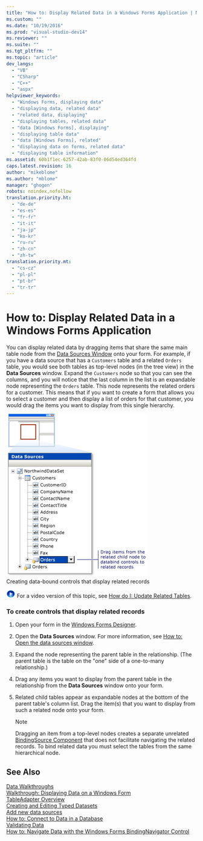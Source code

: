 ```yaml
---
title: "How to: Display Related Data in a Windows Forms Application | Microsoft Docs"
ms.custom: ""
ms.date: "10/19/2016"
ms.prod: "visual-studio-dev14"
ms.reviewer: ""
ms.suite: ""
ms.tgt_pltfrm: ""
ms.topic: "article"
dev_langs: 
  - "VB"
  - "CSharp"
  - "C++"
  - "aspx"
helpviewer_keywords: 
  - "Windows Forms, displaying data"
  - "displaying data, related data"
  - "related data, displaying"
  - "displaying tables, related data"
  - "data [Windows Forms], displaying"
  - "displaying table data"
  - "data [Windows Forms], related"
  - "displaying data on forms, related data"
  - "displaying table information"
ms.assetid: 60b1f1ec-6257-42ab-83f0-06d54ed364fd
caps.latest.revision: 16
author: "mikeblome"
ms.author: "mblome"
manager: "ghogen"
robots: noindex,nofollow
translation.priority.ht: 
  - "de-de"
  - "es-es"
  - "fr-fr"
  - "it-it"
  - "ja-jp"
  - "ko-kr"
  - "ru-ru"
  - "zh-cn"
  - "zh-tw"
translation.priority.mt: 
  - "cs-cz"
  - "pl-pl"
  - "pt-br"
  - "tr-tr"
---
```

# How to: Display Related Data in a Windows Forms Application
You can display related data by dragging items that share the same main table node from the [Data Sources Window](../Topic/Data%20Sources%20Window.md) onto your form. For example, if you have a data source that has a `Customers` table and a related `Orders` table, you would see both tables as top-level nodes (in the tree view) in the **Data Sources** window. Expand the `Customers` node so that you can see the columns, and you will notice that the last column in the list is an expandable node representing the `Orders` table. This node represents the related orders for a customer. This means that if you want to create a form that allows you to select a customer and then display a list of orders for that customer, you would drag the items you want to display from this single hierarchy.  
  
 ![Data Sources Window showing relation](../data-tools/media/datasources2.gif "DataSources2")  
Creating data-bound controls that display related records  
  
 ![link to video](../data-tools/media/playvideo.gif "PlayVideo") For a video version of this topic, see [How do I: Update Related Tables](http://go.microsoft.com/fwlink/?LinkId=143527).  
  
### To create controls that display related records  
  
1.  Open your form in the [Windows Forms Designer](http://msdn.microsoft.com/en-us/3c3d61f8-f36c-4d41-b9c3-398376fabb15).  
  
2.  Open the **Data Sources** window. For more information, see [How to: Open the data sources window](../data-tools/how-to-open-the-data-sources-window.md).  
  
3.  Expand the node representing the parent table in the relationship. (The parent table is the table on the "one" side of a one-to-many relationship.)  
  
4.  Drag any items you want to display from the parent table in the relationship from the **Data Sources** window onto your form.  
  
5.  Related child tables appear as expandable nodes at the bottom of the parent table's column list. Drag the item(s) that you want to display from such a related node onto your form.  
  
    > [!NOTE]
    >  Dragging an item from a top-level nodes creates a separate unrelated [BindingSource Component](../Topic/BindingSource%20Component.md) that does not facilitate navigating the related records. To bind related data you must select the tables from the same hierarchical node.  
  
## See Also  
 [Data Walkthroughs](../Topic/Data%20Walkthroughs.md)   
 [Walkthrough: Displaying Data on a Windows Form](../data-tools/walkthrough-displaying-data-on-a-windows-form.md)   
 [TableAdapter Overview](../data-tools/tableadapter-overview.md)   
 [Creating and Editing Typed Datasets](../data-tools/creating-and-editing-typed-datasets.md)   
 [Add new data sources](../data-tools/add-new-data-sources.md)   
 [How to: Connect to Data in a Database](../data-tools/how-to-connect-to-data-in-a-database.md)   
 [Validating Data](../Topic/Validating%20Data.md)   
 [How to: Navigate Data with the Windows Forms BindingNavigator Control](../Topic/How%20to:%20Navigate%20Data%20with%20the%20Windows%20Forms%20BindingNavigator%20Control.md)